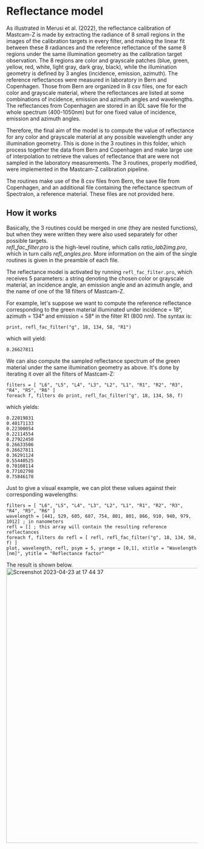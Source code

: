 # Reflectance model

As illustrated in Merusi et al. (2022), the reflectance calibration of Mastcam-Z is made by extracting the radiance of 8 small regions in the images of the calibration targets in every filter, and making the linear fit between these 8 radiances and the reference reflectance of the same 8 regions under the same illumination geometry as the calibration target observation. The 8 regions are color and grayscale patches (blue, green, yellow, red, white, light gray, dark gray, black), while the illumination geometry is defined by 3 angles (incidence, emission, azimuth). The reference reflectances were measured in laboratory in Bern and Copenhagen. Those from Bern are organized in 8 csv files, one for each color and grayscale material, where the reflectances are listed at some combinations of incidence, emission and azimuth angles and wavelengths. The reflectances from Copenhagen are stored in an IDL save file for the whole spectrum (400-1050nm) but for one fixed value of incidence, emission and azimuth angles.

Therefore, the final aim of the model is to compute the value of reflectance for any color and grayscale material at any possible wavelength under any illumination geometry. This is done in the 3 routines in this folder, which process together the data from Bern and Copenhagen and make large use of interpolation to retrieve the values of reflectance that are were not sampled in the laboratory measurements. The 3 routines, properly modified, were implemented in the Mastcam-Z calibration pipeline.

The routines make use of the 8 csv files from Bern, the save file from Copenhagen, and an additional file containing the reflectance spectrum of Spectralon, a reference material. These files are not provided here.

## How it works

Basically, the 3 routines could be merged in one (they are nested functions), but when they were written they were also used separately for other possible targets.<br>
<i>refl_fac_filter.pro</i> is the high-level routine, which calls <i>ratio_lab2img.pro</i>, which in turn calls <i>refl_angles.pro</i>. More information on the aim of the single routines is given in the preamble of each file.

The reflectance model is activated by running <code>refl_fac_filter.pro</code>, which receives 5 parameters: a string denoting the chosen color or grayscale material, an incidence angle, an emission angle and an azimuth angle, and the name of one of the 18 filters of Mastcam-Z. 

For example, let's suppose we want to compute the reference reflectance corresponding to the green material illuminated under incidence = 18°, azimuth = 134° and emission = 58° in the filter R1 (800 nm). The syntax is:

```
print, refl_fac_filter("g", 18, 134, 58, "R1")
```
which will yield:
```
0.26627811
```

We can also compute the sampled reflectance spectrum of the green material under the same illumination geometry as above. It's done by iterating it over all the filters of Mastcam-Z:
```
filters = [ "L6", "L5", "L4", "L3", "L2", "L1", "R1", "R2", "R3", "R4", "R5", "R6" ]
foreach f, filters do print, refl_fac_filter("g", 18, 134, 58, f)
```
which yields:
```
0.22019831
0.40171133
0.22300054
0.22114554
0.27922450
0.26633506
0.26627811
0.36291124
0.55440525
0.70108114
0.77102798
0.75846178
```
Just to give a visual example, we can plot these values against their corresponding wavelengths:
```
filters = [ "L6", "L5", "L4", "L3", "L2", "L1", "R1", "R2", "R3", "R4", "R5", "R6" ]
wavelength = [441, 529, 605, 687, 754, 801, 801, 866, 910, 940, 979, 1012] ; in nanometers
refl = [] ; this array will contain the resulting reference reflectances
foreach f, filters do refl = [ refl, refl_fac_filter("g", 18, 134, 58, f) ]
plot, wavelength, refl, psym = 5, yrange = [0,1], xtitle = "Wavelength [nm]", ytitle = "Reflectance factor"
```
The result is shown below.<br>
<img width="723" alt="Screenshot 2023-04-23 at 17 44 37" src="https://user-images.githubusercontent.com/74593667/233849873-682b2a14-c940-40a4-84e4-4fa15cbf9b69.png">

